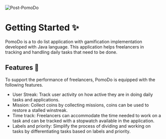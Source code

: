 ![Post-PomoDo](https://github.com/Fredella186/ToDoList/assets/120700069/e50d541a-aded-487e-b759-bbe786b6a03c)
# Getting Started ✨

PomoDo is a to do list application with gamification implementation developed with Java language. This application helps freelancers in tracking and handling daily tasks that need to be done.

## Features 📖

To support the performance of freelancers, PomoDo is equipped with the following features.
- User Streak: Track user activity on how active they are in doing daily tasks and applications.
- Mission: Collect coins by collecting missions, coins can be used to restore a stalled winstreak.
- Time track: Freelancers can accommodate the time needed to work on a task and can be tracked with a stopwatch available in the application.
- Labels and priority: Simplify the process of dividing and working on tasks by differentiating tasks based on labels and priority.
